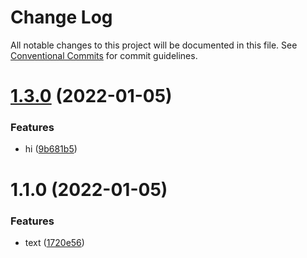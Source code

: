 # Change Log

All notable changes to this project will be documented in this file.
See [Conventional Commits](https://conventionalcommits.org) for commit guidelines.

# [1.3.0](https://github.com/yishayweb/yishay20-course-monorepo/compare/v1.2.0...v1.3.0) (2022-01-05)


### Features

* hi ([9b681b5](https://github.com/yishayweb/yishay20-course-monorepo/commit/9b681b5f66c4551b6596828697b50a576b405f61))





# 1.1.0 (2022-01-05)


### Features

* text ([1720e56](https://github.com/yishayweb/yishay20-course-monorepo/commit/1720e568af3b7546fb6463d5c92496c82c6ae91a))
